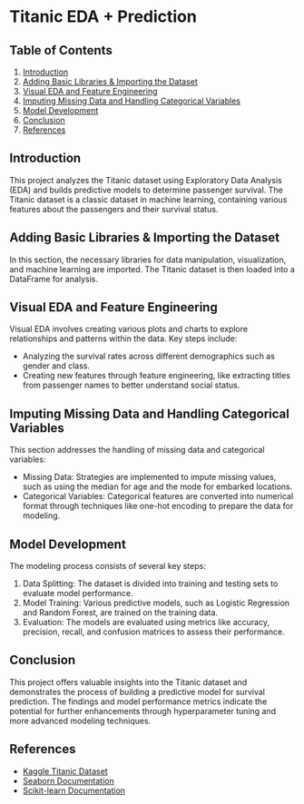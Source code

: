 # Titanic EDA + Prediction

## Table of Contents

1. [Introduction](#introduction)
2. [Adding Basic Libraries & Importing the Dataset](#adding-basic-libraries--importing-the-dataset)
3. [Visual EDA and Feature Engineering](#visual-eda-and-feature-engineering)
4. [Imputing Missing Data and Handling Categorical Variables](#imputing-missing-data-and-handling-categorical-variables)
5. [Model Development](#model-development)
6. [Conclusion](#conclusion)
7. [References](#references)

## Introduction

This project analyzes the Titanic dataset using Exploratory Data Analysis (EDA) and builds predictive models to determine passenger survival. The Titanic dataset is a classic dataset in machine learning, containing various features about the passengers and their survival status.

## Adding Basic Libraries & Importing the Dataset

In this section, the necessary libraries for data manipulation, visualization, and machine learning are imported. The Titanic dataset is then loaded into a DataFrame for analysis.

## Visual EDA and Feature Engineering

Visual EDA involves creating various plots and charts to explore relationships and patterns within the data. Key steps include:

- Analyzing the survival rates across different demographics such as gender and class.
- Creating new features through feature engineering, like extracting titles from passenger names to better understand social status.

## Imputing Missing Data and Handling Categorical Variables

This section addresses the handling of missing data and categorical variables:

- Missing Data: Strategies are implemented to impute missing values, such as using the median for age and the mode for embarked locations.
- Categorical Variables: Categorical features are converted into numerical format through techniques like one-hot encoding to prepare the data for modeling.

## Model Development

The modeling process consists of several key steps:

1. Data Splitting: The dataset is divided into training and testing sets to evaluate model performance.
2. Model Training: Various predictive models, such as Logistic Regression and Random Forest, are trained on the training data.
3. Evaluation: The models are evaluated using metrics like accuracy, precision, recall, and confusion matrices to assess their performance.

## Conclusion

This project offers valuable insights into the Titanic dataset and demonstrates the process of building a predictive model for survival prediction. The findings and model performance metrics indicate the potential for further enhancements through hyperparameter tuning and more advanced modeling techniques.

## References

- [Kaggle Titanic Dataset](https://www.kaggle.com/c/titanic)
- [Seaborn Documentation](https://seaborn.pydata.org/)
- [Scikit-learn Documentation](https://scikit-learn.org/stable/)
